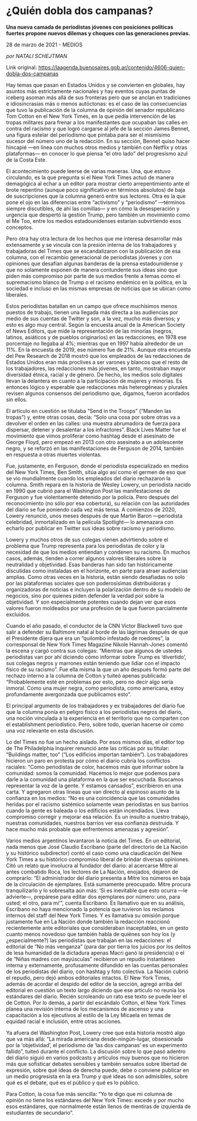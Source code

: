 # ¿Quién dobla dos campanas?

**Una nueva camada de periodistas jóvenes con posiciones políticas fuertes propone nuevos dilemas y choques con las generaciones previas.**

28 de marzo de 2021 - MEDIOS

_por NATALI SCHEJTMAN_

Link original: https://laagenda.buenosaires.gob.ar/contenido/4606-quien-dobla-dos-campanas



Hay temas que pasan en Estados Unidos y se convierten en globales, hay asuntos más estrictamente nacionales y hay eventos cuyas puntas de iceberg asoman más allá de sus fronteras pero que se anclan en tradiciones e idiosincrasias más o menos autóctonas: es el caso de las consecuencias que tuvo la publicación de la columna de opinión del senador republicano Tom Cotton en el New York Times, en la que pedía intervención de las tropas militares para frenar a los manifestantes que ocupaban las calles en contra del racismo y que logró cargarse al jefe de la sección James Bennet, una figura estelar del periodismo que pintaba para ser el mismísimo sucesor del número uno de la redacción. En su sección, Bennet quiso hacer hincapié —en línea con muchos otros medios y también con Netflix y otras plataformas— en conocer lo que piensa “el otro lado” del progresismo azul de la Costa Este.




El acontecimiento puede leerse de varias maneras. Una, que estuvo circulando, es la que pregunta si el New York Times actuó de manera demagógica al echar a un editor para mostrar cierto arrepentimiento ante el brote repentino (aunque poco significativo en términos absolutos) de baja de suscripciones que la columna generó entre sus lectores. Otra es la que pone el ojo en las diferencias entre “activismo” y “periodismo” —términos siempre discutibles, de ahí las comillas— y en cómo la desesperación y urgencia que despertó la gestión Trump, pero también un movimiento como el Me Too, entre los medios estadounidenses estarían subvirtiendo esos conceptos.




Pero otra hay otra lectura de los hechos que me interesa desarrollar más extensamente y se vincula con la presión interna de los trabajadores y trabajadoras del Times que se escandalizaron con la publicación de esa columna, con el recambio generacional de periodistas jóvenes y con opiniones que desafían algunas banderas de la prensa estadounidense y que no solamente exponen de manera contundente sus ideas sino que piden más compromiso por parte de sus medios frente a temas como el supremacismo blanco de Trump o el racismo endémico en la política, en la sociedad e incluso en las mismas empresas de noticias que se ubican como liberales.




Estos periodistas batallan en un campo que ofrece muchísimos menos puestos de trabajo, tienen una llegada más directa a las audiencias por medio de sus cuentas de Twitter y son, a la vez, mucho más diversos; y esto es algo muy central. Según la encuesta anual de la American Society of News Editors, que mide la representación de las minorías (negros, latinos, asiáticos y de pueblos originarios) en las redacciones, en 1978 ese porcentaje no llegaba al 4%; mientras que en 1997 había alrededor de un 11%. En la encuesta de 2019, ese número fue de 21%. Aunque otra encuesta del Pew Research de 2018 mostró que los empleados de las redacciones de Estados Unidos eran más proclives a ser varones y blancos que el resto de los trabajadores, las redacciones más jóvenes, en tanto, mostraban mayor diversidad étnica, racial y de género. De hecho, los medios solo digitales llevan la delantera en cuanto a la participación de mujeres y minorías. Es entonces lógico y esperable que redacciones más heterogéneas y plurales revisen algunos consensos del periodismo que, digamos, fueron acordados sin ellos.




El artículo en cuestión se titulaba “Send in the Troops” (“Manden las tropas”) y, entre otras cosas, decía: “Solo una cosa por sobre otras va a devolver el orden en las calles: una muestra abrumadora de fuerza para dispersar, detener y desalentar a los infractores”. Black Lives Matter fue el movimiento que vimos proliferar como hashtag desde el asesinato de George Floyd, pero empezó en 2013 con otro asesinato a un adolescente negro, y se reforzó en las manifestaciones de Ferguson de 2014, también en respuesta a otras muertes violentas.




Fue, justamente, en Ferguson, donde el periodista especializado en medios del New York Times, Ben Smith, sitúa algo así como el germen de eso que se vio mundialmente cuando los empleados del diario rechazaron la columna. Smith repara en la historia de Wesley Lowery, un periodista nacido en 1990 que cubrió para el Washington Post las manifestaciones de Ferguson y fue violentamente detenido por la policía. Pero después del reconocimiento (no sólo por esa cobertura), su relación con las autoridades del diario se fue poniendo cada vez más tensa. A comienzos de 2020, Lowery renunció, unos meses después de que Martin Baron —periodista celebridad, inmortalizado en la película Spotlight— lo amenazara con echarlo por publicar en Twitter sus ideas sobre racismo y periodismo.




Lowery y muchos otros de sus colegas vienen advirtiendo sobre el problema que Trump representa para los periodistas de color y la necesidad de que los medios entiendan y condenen su racismo. En muchos casos, además, tienden a correr algunos valores liberales sobre la neutralidad y objetividad. Esas banderas han sido tan históricamente discutidas como instaladas en el horizonte, en parte para atraer audiencias amplias. Como otras veces en la historia, están siendo desafiadas no solo por las plataformas sociales que son poderosísimas distribuidoras y organizadoras de noticias e incluyen la polarización dentro de su modelo de negocios, sino por quienes piden defender la verdad por sobre la objetividad. Y son especialmente potentes cuando dejan ver que esos valores fueron moldeados por una profesión de la que fueron parcialmente excluidos.




Cuando el año pasado, el conductor de la CNN Victor Blackwell tuvo que salir a defender su Baltimore natal al borde de las lágrimas después de que el Presidente dijera que era un “quilombo infestado de roedores”, la corresponsal de New York Times Magazine Nikole Hannah-Jones comentó la escena y cargó contra sus colegas: “Mientras que algunos de ustedes periodistas van por ahí diciendo cómo informar sobre Trump es ‘divertido’, sus colegas negros y marrones están teniendo que lidiar con el impacto físico de su racismo”. Fue ella misma la que un año después formó parte del rechazo interno a la columna de Cotton y tuiteó apenas publicada: “Probablemente esté en problemas por esto, pero no decir algo sería inmoral. Como una mujer negra, como periodista, como americana, estoy profundamente avergonzada que publicamos esto”.




El principal argumento de los trabajadores y ex trabajadores del diario fue que la columna ponía en peligro físico a los periodistas negros del diario, una noción vinculada a la experiencia en el territorio que no comparten con el establishment periodístico. Pero, sobre todo, querían hacerse oír como una voz relevante en esta discusión.




Lo del Times no fue un hecho aislado. Por esos mismos días, el editor top de The Philadelphia Inquirer renunció ante las críticas por su titular: “Buildings matter, too” (“Los edificios importan también”). Los trabajadores hicieron un paro en protesta por cómo el diario cubría los conflictos raciales: “Como periodistas de color, hacemos más que informar sobre la comunidad: somos la comunidad. Hacemos lo mejor que podemos para darle a la comunidad una plataforma en la que ser escuchada. Buscamos representar la voz de la gente. Y estamos cansados”, escribieron en una carta. Y agregaron otras líneas que van directo al espinoso asunto de la confianza en los medios: “No es una coincidencia que las comunidades heridas por el racismo sistémico solamente vean periodistas en sus barrios cuando la gente es baleada o los edificios están incendiados. Lleva compromiso corregir y mejorar esa relación. Es un insulto a nuestro trabajo, nuestras comunidades, nuestros barrios ver esa confianza destruida. Y hace mucho más probable que enfrentemos amenazas y agresión”.




Varios medios argentinos levantaron la noticia del Times. En un editorial, nada menos que José Claudio Escribano (parte del directorio de La Nación y su histórico subdirector) contó el caso como una claudicación del New York Times a su histórico compromiso liberal de brindar diversas opiniones. Citó un relato que involucra al fundador del diario: al acercarse Mitre al antes combatido Roca, los lectores de La Nación, enojados, dejaron de comprarlo: “El administrador del diario presenta a Mitre los números en baja de la circulación de ejemplares. Está sumamente preocupado. Mitre procura tranquilizarlo y lo sobresalta aún más: ‘Si es inevitable que esto ocurra —le advierte—, prepárese para editar dos ejemplares por número: uno, para usted; el otro, para mí’”, cuenta Escribano. Es llamativo que en su análisis, Escribano no haya mencionado la potencia que tuvieron los reclamos internos del staff del New York Times. Y es llamativa su omisión porque justamente fue en La Nación donde también la redacción reaccionó recientemente ante editoriales que consideraban inaceptables, en un gesto cuanto menos novedoso que también habla de quiénes son hoy los (y ¿especialmente?) las periodistas que trabajan en las redacciones: el editorial de “No más venganza” (para dar por tierra los juicios por los delitos de lesa humanidad de la dictadura apenas Macri ganó la presidencia) o el de “Niñas madres con mayúsculas” recibieron un repudio instantáneo interna y externamente, profusamente difundido en las cuentas personales de los periodistas del diario, con hashtag y foto colectiva. La Nación cubrió el repudio, pero dejó ambos editoriales intactos. El New York Times, además de acordar el despido del editor de la sección, agregó arriba del editorial en cuestión un texto largo diciendo que ese artículo no reunía los estándares del diario. Recién scroleando un rato ese texto se puede leer el de Cotton. Por lo demás, a partir del escándalo Cotton, el New York Times planea una revisión interna de los mecanismos de ascenso y una capacitación a los ejecutivos al estilo de la Ley Micaela en temas de equidad racial e inclusión, entre otras acciones.




Ya afuera del Washington Post, Lowery cree que esta historia mostró algo que va más allá: “La mirada americana desde-ningún-lugar, obsesionada por la ‘objetividad’, el periodismo de ‘las dos campanas’ es un experimento fallido”, tuiteó durante el conflicto. La discusión sobre lo que pasó adentro del diario siguió en varios podcasts y artículos muy buenos que no hicieron más que sofisticar debates sensibles y también sensatos sobre libertad de expresión, sobre qué ideas de derecha puede, debe o conviene publicar en un medio progresista en la era Trump y qué ideas no son admisibles, sobre qué es el debate, qué es el público y qué es lo público.




Para Cotton, la cosa fue más sencilla: “Yo te digo que mi columna de opinión no tiene los estándares del New York Times: excede y por mucho esos estándares, que normalmente están llenos de mentiras de izquierda de estudiantes de secundario”.



